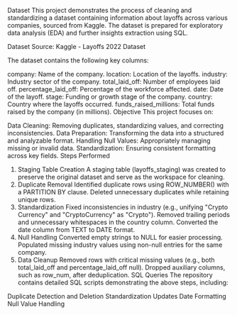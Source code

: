 Dataset
This project demonstrates the process of cleaning and standardizing a dataset containing information about layoffs across various companies, sourced from Kaggle. The dataset is prepared for exploratory data analysis (EDA) and further insights extraction using SQL.

Dataset
Source: Kaggle - Layoffs 2022 Dataset

The dataset contains the following key columns:

company: Name of the company.
location: Location of the layoffs.
industry: Industry sector of the company.
total_laid_off: Number of employees laid off.
percentage_laid_off: Percentage of the workforce affected.
date: Date of the layoff.
stage: Funding or growth stage of the company.
country: Country where the layoffs occurred.
funds_raised_millions: Total funds raised by the company (in millions).
Objective
This project focuses on:

Data Cleaning: Removing duplicates, standardizing values, and correcting inconsistencies.
Data Preparation: Transforming the data into a structured and analyzable format.
Handling Null Values: Appropriately managing missing or invalid data.
Standardization: Ensuring consistent formatting across key fields.
Steps Performed
1. Staging Table Creation
A staging table (layoffs_staging) was created to preserve the original dataset and serve as the workspace for cleaning.
2. Duplicate Removal
Identified duplicate rows using ROW_NUMBER() with a PARTITION BY clause.
Deleted unnecessary duplicates while retaining unique rows.
3. Standardization
Fixed inconsistencies in industry (e.g., unifying "Crypto Currency" and "CryptoCurrency" as "Crypto").
Removed trailing periods and unnecessary whitespaces in the country column.
Converted the date column from TEXT to DATE format.
4. Null Handling
Converted empty strings to NULL for easier processing.
Populated missing industry values using non-null entries for the same company.
5. Data Cleanup
Removed rows with critical missing values (e.g., both total_laid_off and percentage_laid_off null).
Dropped auxiliary columns, such as row_num, after deduplication.
SQL Queries
The repository contains detailed SQL scripts demonstrating the above steps, including:

Duplicate Detection and Deletion
Standardization Updates
Date Formatting
Null Value Handling
